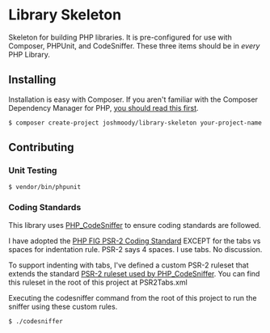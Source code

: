# Library Skeleton

Skeleton for building PHP libraries. It is pre-configured for use with Composer, PHPUnit, and CodeSniffer. These three items should be in *every* PHP Library.

## Installing

Installation is easy with Composer. If you aren't familiar with the Composer Dependency Manager for PHP, [you should read this first](https://getcomposer.org/doc/00-intro.md).

	$ composer create-project joshmoody/library-skeleton your-project-name

## Contributing

### Unit Testing

	$ vendor/bin/phpunit

### Coding Standards
This library uses [PHP_CodeSniffer](http://www.squizlabs.com/php-codesniffer) to ensure coding standards are followed.

I have adopted the [PHP FIG PSR-2 Coding Standard](http://www.php-fig.org/psr/psr-2/) EXCEPT for the tabs vs spaces for indentation rule. PSR-2 says 4 spaces. I use tabs. No discussion.

To support indenting with tabs, I've defined a custom PSR-2 ruleset that extends the standard [PSR-2 ruleset used by PHP_CodeSniffer](https://github.com/squizlabs/PHP_CodeSniffer/blob/master/CodeSniffer/Standards/PSR2/ruleset.xml). You can find this ruleset in the root of this project at PSR2Tabs.xml

Executing the codesniffer command from the root of this project to run the sniffer using these custom rules.


	$ ./codesniffer
